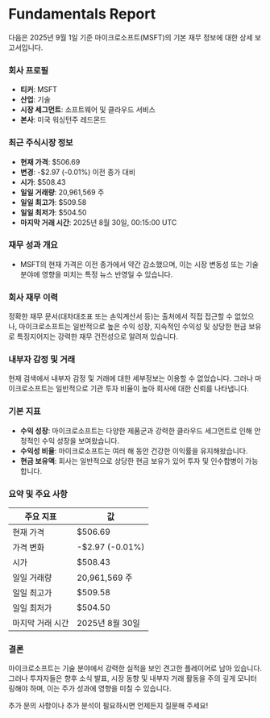 # Fundamentals Report

다음은 2025년 9월 1일 기준 마이크로소프트(MSFT)의 기본 재무 정보에 대한 상세 보고서입니다.

### 회사 프로필
- **티커**: MSFT
- **산업**: 기술
- **시장 세그먼트**: 소프트웨어 및 클라우드 서비스
- **본사**: 미국 워싱턴주 레드몬드

### 최근 주식시장 정보
- **현재 가격**: $506.69
- **변경**: -$2.97 (-0.01%) 이전 종가 대비
- **시가**: $508.43
- **일일 거래량**: 20,961,569 주
- **일일 최고가**: $509.58
- **일일 최저가**: $504.50
- **마지막 거래 시간**: 2025년 8월 30일, 00:15:00 UTC

### 재무 성과 개요
- MSFT의 현재 가격은 이전 종가에서 약간 감소했으며, 이는 시장 변동성 또는 기술 분야에 영향을 미치는 특정 뉴스 반영일 수 있습니다.

### 회사 재무 이력
정확한 재무 문서(대차대조표 또는 손익계산서 등)는 출처에서 직접 접근할 수 없었으나, 마이크로소프트는 일반적으로 높은 수익 성장, 지속적인 수익성 및 상당한 현금 보유로 특징지어지는 강력한 재무 건전성으로 알려져 있습니다.

### 내부자 감정 및 거래
현재 검색에서 내부자 감정 및 거래에 대한 세부정보는 이용할 수 없었습니다. 그러나 마이크로소프트는 일반적으로 기관 투자 비율이 높아 회사에 대한 신뢰를 나타냅니다.

### 기본 지표
- **수익 성장**: 마이크로소프트는 다양한 제품군과 강력한 클라우드 세그먼트로 인해 안정적인 수익 성장을 보여왔습니다.
- **수익성 비율**: 마이크로소프트는 여러 해 동안 건강한 이익률을 유지해왔습니다.
- **현금 보유액**: 회사는 일반적으로 상당한 현금 보유가 있어 투자 및 인수합병이 가능합니다.

### 요약 및 주요 사항
| 주요 지표                    | 값                     |
|------------------------------|------------------------|
| 현재 가격                    | $506.69                |
| 가격 변화                    | -$2.97 (-0.01%)        |
| 시가                         | $508.43                |
| 일일 거래량                  | 20,961,569 주          |
| 일일 최고가                  | $509.58                |
| 일일 최저가                  | $504.50                |
| 마지막 거래 시간             | 2025년 8월 30일        |

### 결론
마이크로소프트는 기술 분야에서 강력한 실적을 보인 견고한 플레이어로 남아 있습니다. 그러나 투자자들은 향후 소식 발표, 시장 동향 및 내부자 거래 활동을 주의 깊게 모니터링해야 하며, 이는 주가 성과에 영향을 미칠 수 있습니다.

추가 문의 사항이나 추가 분석이 필요하시면 언제든지 질문해 주세요!
